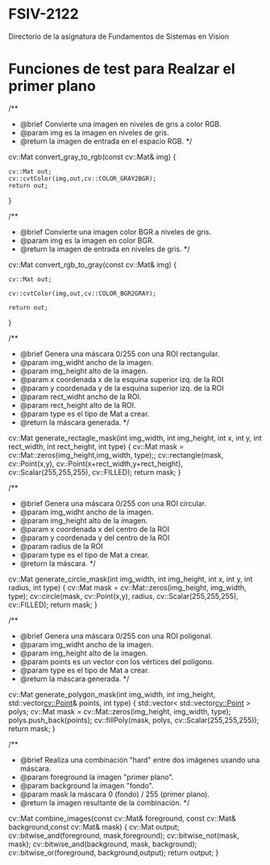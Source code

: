 # FSIV-2122
Directorio de la asignatura de Fundamentos de Sistemas en Vision

# Funciones de test para Realzar el primer plano

/**
 * @brief Convierte una imagen en niveles de gris a color RGB.
 * @param img es la imagen en niveles de gris.
 * @return la imagen de entrada en el espacio RGB.
 */

cv::Mat convert_gray_to_rgb(const cv::Mat& img)
{
     
    cv::Mat out;
    cv::cvtColor(img,out,cv::COLOR_GRAY2BGR);  
    return out;
  
}

/**
 * @brief Convierte una imagen color BGR a niveles de gris.
 * @param img es la imagen en color BGR.
 * @return la imagen de entrada en niveles de gris.
 */
 
 cv::Mat convert_rgb_to_gray(const cv::Mat& img)
{
    
    cv::Mat out;
    
    cv::cvtColor(img,out,cv::COLOR_BGR2GRAY);
    
    return out;
}

/**
 * @brief Genera una máscara 0/255 con una ROI rectangular.
 * @param img_widht ancho de la imagen.
 * @param img_height alto de la imagen.
 * @param x coordenada x de la esquina superior izq. de la ROI
 * @param y coordenada y de la esquina superior izq. de la ROI
 * @param rect_widht ancho de la ROI.
 * @param rect_height alto de la ROI.
 * @param type es el tipo de Mat a crear.
 * @return la máscara generada.
 */
 
 cv::Mat generate_rectagle_mask(int img_width, int img_height, int x, int y, int rect_width, int rect_height, int type)
{
    cv::Mat mask = cv::Mat::zeros(img_height,img_width, type);;
    cv::rectangle(mask, cv::Point(x,y), cv::Point(x+rect_width,y+rect_height), cv::Scalar(255,255,255), cv::FILLED);
    return mask;
}

/**
 * @brief Genera una máscara 0/255 con una ROI circular.
 * @param img_widht ancho de la imagen.
 * @param img_height alto de la imagen.
 * @param x coordenada x del centro de la ROI
 * @param y coordenada y del centro de la ROI
 * @param radius de la ROI
 * @param type es el tipo de Mat a crear.
 * @return la máscara.
 */
 
 cv::Mat generate_circle_mask(int img_width, int img_height, int x, int y, int radius, int type)
{
    cv::Mat mask = cv::Mat::zeros(img_height, img_width, type);
    cv::circle(mask, cv::Point(x,y), radius, cv::Scalar(255,255,255), cv::FILLED);
    return mask;
}

/**
 * @brief Genera una máscara 0/255 con una ROI poligonal.
 * @param img_widht ancho de la imagen.
 * @param img_height alto de la imagen.
 * @param points es un vector con los vértices del polígono.
 * @param type es el tipo de Mat a crear.
 * @return la máscara generada.
 */
 
cv::Mat generate_polygon_mask(int img_width, int img_height, std::vector<cv::Point>& points, int type)
{
    std::vector< std::vector<cv::Point> > polys;
    cv::Mat mask = cv::Mat::zeros(img_height, img_width, type);
    polys.push_back(points);
    cv::fillPoly(mask, polys, cv::Scalar(255,255,255));
    return mask;
}

/**
 * @brief Realiza una combinación "hard" entre dos imágenes usando una máscara.
 * @param foreground la imagen "primer plano".
 * @param background la imagen "fondo".
 * @param mask la máscara 0 (fondo) / 255 (primer plano).
 * @return la imagen resultante de la combinación.
 */
 
cv::Mat combine_images(const cv::Mat& foreground, const cv::Mat& background,const cv::Mat& mask)
{
    cv::Mat output;
    cv::bitwise_and(foreground, mask,foreground);
    cv::bitwise_not(mask, mask);
    cv::bitwise_and(background, mask, background);
    cv::bitwise_or(foreground, background,output);
    return output;
}
